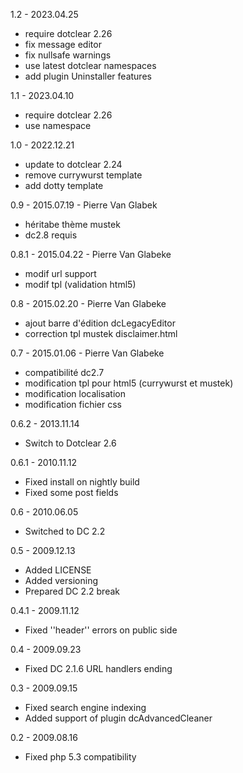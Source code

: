 1.2 - 2023.04.25
* require dotclear 2.26
* fix message editor
* fix nullsafe warnings
* use latest dotclear namespaces
* add plugin Uninstaller features

1.1 - 2023.04.10
* require dotclear 2.26
* use namespace

1.0 - 2022.12.21
* update to dotclear 2.24
* remove currywurst template
* add dotty template

0.9 - 2015.07.19 - Pierre Van Glabek
* héritabe thème mustek
* dc2.8 requis

0.8.1 - 2015.04.22 - Pierre Van Glabeke
* modif url support
* modif tpl (validation html5)

0.8 - 2015.02.20 - Pierre Van Glabeke
* ajout barre d'édition dcLegacyEditor
* correction tpl mustek disclaimer.html

0.7 - 2015.01.06 - Pierre Van Glabeke
* compatibilité dc2.7
* modification tpl pour html5 (currywurst et mustek)
* modification localisation
* modification fichier css

0.6.2 - 2013.11.14
* Switch to Dotclear 2.6

0.6.1 - 2010.11.12
* Fixed install on nightly build
* Fixed some post fields

0.6 - 2010.06.05
* Switched to DC 2.2

0.5 - 2009.12.13
* Added LICENSE
* Added versioning
* Prepared DC 2.2 break

0.4.1 - 2009.11.12
* Fixed ''header'' errors on public side

0.4 - 2009.09.23
* Fixed DC 2.1.6 URL handlers ending

0.3 - 2009.09.15
* Fixed search engine indexing
* Added support of plugin dcAdvancedCleaner

0.2 - 2009.08.16
* Fixed php 5.3 compatibility
